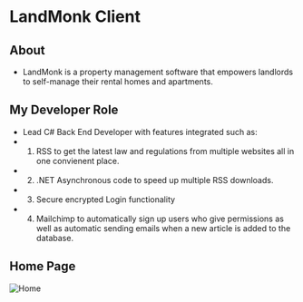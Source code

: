# LandMonk Client

## About
* LandMonk is a property management software that empowers landlords to self-manage their rental homes and apartments. 

## My Developer Role
* Lead C# Back End Developer with features integrated such as:
* 1. RSS to get the latest law and regulations from multiple websites all in one convienent place.
* 2. .NET Asynchronous code to speed up multiple RSS downloads.
* 3. Secure encrypted Login functionality
* 4. Mailchimp to automatically sign up users who give permissions as well as automatic sending emails when a new article is added to the database.


## Home Page
![Home](MyLandMonkClient\landmonkclient\LMHome.png?raw=true "Title")

